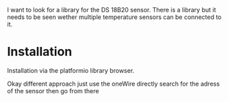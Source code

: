 I want to look for a library for the DS 18B20 sensor. There is a library but it needs to be seen wether multiple temperature sensors can be connected to it. 

# Installation

Installation via the platformio library browser.

Okay different approach just use the oneWire directly search for the adress of the sensor then go from there